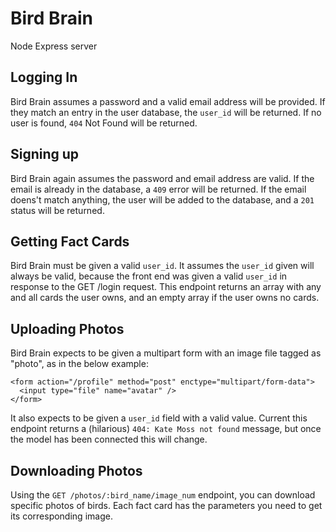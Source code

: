 # Bird Brain
Node Express server


## Logging In
Bird Brain assumes a password and a valid email address will be provided.
If they match an entry in the user database, the `user_id` will be returned.
If no user is found, `404` Not Found will be returned.

## Signing up
Bird Brain again assumes the password and email address are valid.
If the email is already in the database, a `409` error will be returned.
If the email doens't match anything, the user will be added to the database, and a `201` status will be returned.

## Getting Fact Cards
Bird Brain must be given a valid `user_id`.
It assumes the `user_id` given will always be valid, because the front end was given a valid `user_id` in response to the GET /login request.
This endpoint returns an array with any and all cards the user owns, and an empty array if the user owns no cards.

## Uploading Photos
Bird Brain expects to be given a multipart form with an image file tagged as "photo", as in the below example:

```
<form action="/profile" method="post" enctype="multipart/form-data">
  <input type="file" name="avatar" />
</form>
```

It also expects to be given a `user_id` field with a valid value.
Current this endpoint returns a (hilarious) `404: Kate Moss not found` message, but once the model has been connected this will change.

## Downloading Photos
Using the `GET /photos/:bird_name/image_num` endpoint, you can download specific photos of birds. Each fact card has the parameters you need to get its corresponding image.